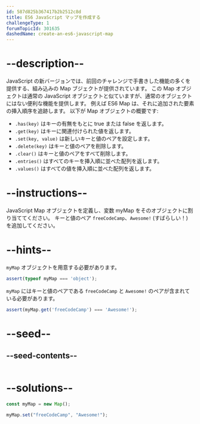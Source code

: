 ```yaml
---
id: 587d825b367417b2b2512c8d
title: ES6 JavaScript マップを作成する
challengeType: 1
forumTopicId: 301635
dashedName: create-an-es6-javascript-map
---
```


# --description--

JavaScript の新バージョンでは、前回のチャレンジで手書きした機能の多くを提供する、組み込みの Map ブジェクトが提供されています。 この Map オブジェクトは通常の JavaScript オブジェクトと似ていますが、通常のオブジェクトにはない便利な機能を提供します。 例えば ES6 Map は、それに追加された要素の挿入順序を追跡します。 以下が Map オブジェクトの概要です:

- `.has(key)` はキーの有無をもとに true または false を返します。
- `.get(key)` はキーに関連付けられた値を返します。
- `.set(key, value)` は新しいキーと値のペアを設定します。
- `.delete(key)` はキーと値のペアを削除します。
- `.clear()` はキーと値のペアをすべて削除します。
- `.entries()` はすべてのキーを挿入順に並べた配列を返します。
- `.values()` はすべての値を挿入順に並べた配列を返します。

# --instructions--

JavaScript Map オブジェクトを定義し、変数 myMap をそのオブジェクトに割り当ててください。 キーと値のペア `freeCodeCamp`、`Awesome!` (すばらしい！) を追加してください。

# --hints--

`myMap` オブジェクトを用意する必要があります。

```js
assert(typeof myMap === 'object');
```

`myMap` にはキーと値のペアである `freeCodeCamp` と `Awesome!` のペアが含まれている必要があります。

```js
assert(myMap.get('freeCodeCamp') === 'Awesome!');
```

# --seed--

## --seed-contents--

```js

```

# --solutions--

```js
const myMap = new Map();

myMap.set("freeCodeCamp", "Awesome!");
```
